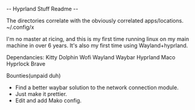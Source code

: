 -- Hyprland Stuff Readme --

The directories correlate with the obviously correlated apps/locations.
~/.config/x

I'm no master at ricing, and this is my first time running linux on my main machine in over 6 years. It's also my first time using Wayland+hyprland.


Dependancies:
Kitty
Dolphin
Wofi
Wayland
Waybar
Hyprland
Maco
Hyprlock
Brave


Bounties(unpaid duh)
- Find a better waybar solution to the network connection module.
- Just make it prettier.
- Edit and add Mako config.
